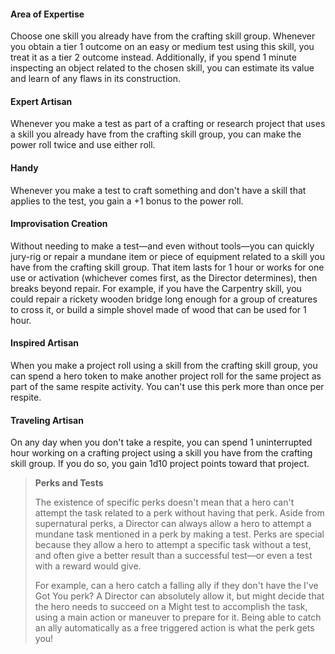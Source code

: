 
#### Area of Expertise

Choose one skill you already have from the crafting skill group. Whenever you obtain a tier 1 outcome on an easy or medium test using this skill, you treat it as a tier 2 outcome instead. Additionally, if you spend 1 minute inspecting an object related to the chosen skill, you can estimate its value and learn of any flaws in its construction.


#### Expert Artisan

Whenever you make a test as part of a crafting or research project that uses a skill you already have from the crafting skill group, you can make the power roll twice and use either roll.


#### Handy

Whenever you make a test to craft something and don't have a skill that applies to the test, you gain a +1 bonus to the power roll.


#### Improvisation Creation

Without needing to make a test—and even without tools—you can quickly jury-rig or repair a mundane item or piece of equipment related to a skill you have from the crafting skill group. That item lasts for 1 hour or works for one use or activation (whichever comes first, as the Director determines), then breaks beyond repair. For example, if you have the Carpentry skill, you could repair a rickety wooden bridge long enough for a group of creatures to cross it, or build a simple shovel made of wood that can be used for 1 hour.


#### Inspired Artisan

When you make a project roll using a skill from the crafting skill group, you can spend a hero token to make another project roll for the same project as part of the same respite activity. You can't use this perk more than once per respite.


#### Traveling Artisan

On any day when you don't take a respite, you can spend 1 uninterrupted hour working on a crafting project using a skill you have from the crafting skill group. If you do so, you gain 1d10 project points toward that project.

<!-- -->
> **Perks and Tests**
>
> The existence of specific perks doesn't mean that a hero can't attempt the task related to a perk without having that perk. Aside from supernatural perks, a Director can always allow a hero to attempt a mundane task mentioned in a perk by making a test. Perks are special because they allow a hero to attempt a specific task without a test, and often give a better result than a successful test—or even a test with a reward would give.
>
> For example, can a hero catch a falling ally if they don't have the I've Got You perk? A Director can absolutely allow it, but might decide that the hero needs to succeed on a Might test to accomplish the task, using a main action or maneuver to prepare for it. Being able to catch an ally automatically as a free triggered action is what the perk gets you!



